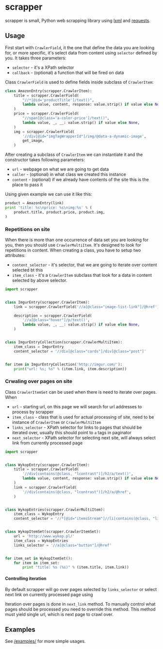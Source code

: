 # scrapper
scrapper is small, Python web scrapping library using
[lxml](http://lxml.de/) and
[requests](http://docs.python-requests.org/en/latest/).


## Usage
First start with ``CrawlerField``, it the one that define the data you are
looking for, or more specific, it's select data from content using ``selector``
defined by you. It takes three parameters:
* ``selector`` - it's a XPath selector
* ``callback`` - (optional) a function that will be fired on data

Class ``CrawlerField`` is used to define fields inside subclass of
``CrawlerItem``:

```python
class AmazonEntry(scrapper.CrawlerItem):
    title = scrapper.CrawlerField(
        "//*[@id='productTitle']/text()",
        lambda value, content, response: value.strip() if value else None,
    )
    price = scrapper.CrawlerField(
        "//span[@class='a-color-price']/text()",
        lambda value, _, __: value.strip() if value else None,
    )
    img = scrapper.CrawlerField(
        '//div[@id="imgTagWrapperId"]/img/@data-a-dynamic-image',
        get_image,
    )
```

After creating a subclass of ``CrawlerItem`` we can instantiate it and the
constructor takes following parameters:
* ``url`` - webpage on what we are going to get data
* ``caller`` - (optional) in what class we created this instance
* ``content`` - (optional) if we already have contents of the site this is the
place to pass it

Using given example we can use it like this:
```python
product = AmazonEntry(link)
print 'title: %s\nprice: %s\nimg:%s' % (
    product.title, product.price, product.img,
)
```

### Repetitions on site
When there is more than one occurrence of data set you are looking for you, then
you should use ``CrawlerMultiItem``. It's designed to look for repetitions in
content.
When creating a class, you have to setup two attributes:
* ``content_selector`` - it's selector, that we are going to iterate over
content selected bt this
* ``item_class`` - it's a ``CrawlerItem`` subclass that look for a data in
content selected by above selector.


```python
import scrapper


class ImgurEntry(scrapper.CrawlerItem):
    link = scrapper.CrawlerField('//a[@class="image-list-link"]/@href')

    description = scrapper.CrawlerField(
        '//a[@class="hover"]/p/text()',
        lambda value, _, __: value.strip() if value else None,
    )


class ImgurEntryCollection(scrapper.CrawlerMultiItem):
    item_class = ImgurEntry
    content_selector = '//div[@class="cards"]/div[@class="post"]'


for item in ImgurEntryCollection('http://imgur.com/'):
    print("url: %s; %s" % (item.link, item.description))
```

### Crwaling over pages on site
Class ``CrawlerItemSet`` can be used when there is need to iterate over pages.
When

* ``url`` - starting url, on this page we will search for url addresses to
process by scrapper
* ``item_class`` - class that is used for actual processing of site, need to be
instance of ``CrawlerItem`` or ``CrawlerMultiItem``
* ``links_selector`` - XPath selector for links to pages that should be iterated
over, usually this should point to ``a`` tags in paginator
* ``next_selector`` - XPath selector for selecting next site, will always select
link from currently processed page


```python
import scrapper


class WykopEntry(scrapper.CrawlerItem):
    title = scrapper.CrawlerField(
        '//div[contains(@class, "lcontrast")]/h2/a/text()',
        lambda value, content, response: value.strip() if value else None,
    )
    link = scrapper.CrawlerField(
        '//div[contains(@class, "lcontrast")]/h2/a/@href',
    )


class WykopEntries(scrapper.CrawlerMultiItem):
    item_class = WykopEntry
    content_selector = '//*[@id="itemsStream"]//li[contains(@class, "link")]'


class WykopItemSet(scrapper.CrawlerItemSet):
    url = 'http://www.wykop.pl/'
    item_class = WykopEntries
    links_selector = '//a[@class="button"]/@href'


for item_set in WykopItemSet():
    for item in item_set:
        print "title: %s (%s)" % (item.title, item.link))

```

#### Controlling iteration

By default scrapper will go over pages selected by ``links_selector`` or select
next link on currently processed page using

Iteration over pages is done in ``next_link`` method. To manually control what
pages should be processed you need to override this method. This method must
yield single url, which is next page to crawl over.


## Examples

See [/examples/](https://github.com/Alkemic/scrapper/tree/master/examples) for
more simple usages.
